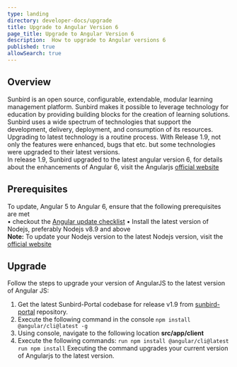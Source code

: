 ```yaml
---
type: landing
directory: developer-docs/upgrade
title: Upgrade to Angular Version 6
page_title: Upgrade to Angular Version 6
description:  How to upgrade to Angular versions 6
published: true
allowSearch: true
---
```


## Overview

Sunbird is an open source, configurable, extendable, modular learning management platform. Sunbird makes it possible to leverage technology for education by providing building blocks for the creation of learning solutions. Sunbird uses a wide spectrum of technologies that support the development, delivery, deployment, and consumption of its resources. Upgrading to latest technology is a routine process. With Release 1.9, not only the features were enhanced, bugs that etc. but some technologies were upgraded to their latest versions.  
In release 1.9, Sunbird upgraded to the latest angular version 6, for details about the enhancements of Angular 6, visit the Angularjs [official website](https://blog.angular.io/version-6-of-angular-now-available-cc56b0efa7a4/) 

## Prerequisites 

To update, Angular 5 to Angular 6, ensure that the following prerequisites are met  
•	checkout the [Angular update checklist](https://update.angular.io/)
•	Install the latest version of Nodejs, preferably Nodejs v8.9 and above  
**Note:** To update your Nodejs version to the latest Nodejs version, visit the [official website](https://nodejs.org/en/)

## Upgrade

Follow the steps to upgrade your version of AngularJS to the latest version of Angular JS:

1.	Get the latest Sunbird-Portal codebase for release v1.9 from [sunbird-portal](https://github.com/project-sunbird/sunbird-portal) repository.
2.	Execute the following command in the console
    `npm install @angular/cli@latest -g`
3.	Using console, navigate to the following location 
    **src/app/client** 
4. Execute the following commands:
   `run npm install @angular/cli@latest`
   `run npm install`
Executing the command upgrades your current version of Angularjs to the latest version. 
